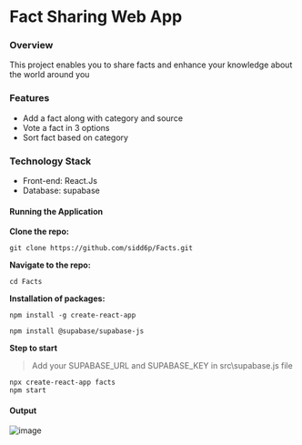 # Fact Sharing Web App

### Overview
This project enables you to share facts and enhance your knowledge about the world around you


### Features
- Add a fact along with category and source
- Vote a fact in 3 options
- Sort fact based on category 


### Technology Stack
- Front-end: React.Js 
- Database: supabase


#### Running the Application

__Clone the repo:__

`git clone https://github.com/sidd6p/Facts.git`

__Navigate to the repo:__

`cd Facts`

__Installation of packages:__

`npm install -g create-react-app`

`npm install @supabase/supabase-js`

__Step to start__

> Add your SUPABASE_URL and SUPABASE_KEY in src\supabase.js file

```
npx create-react-app facts
npm start
```


#### Output
![image](https://github.com/sidd6p/today-l-learned/assets/91800813/c3d1f2e8-a54a-4278-82c5-305fbc2aed02)
